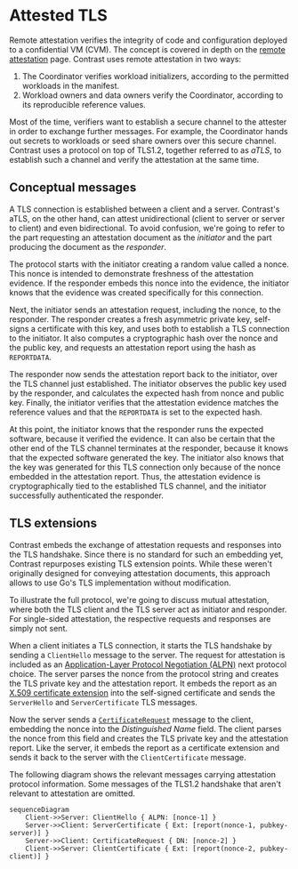 # Attested TLS

Remote attestation verifies the integrity of code and configuration deployed to a confidential VM (CVM).
The concept is covered in depth on the [remote attestation](../attestation/overview.md) page.
Contrast uses remote attestation in two ways:

1. The Coordinator verifies workload initializers, according to the permitted workloads in the manifest.
2. Workload owners and data owners verify the Coordinator, according to its reproducible reference values.

Most of the time, verifiers want to establish a secure channel to the attester in order to exchange further messages.
For example, the Coordinator hands out secrets to workloads or seed share owners over this secure channel.
Contrast uses a protocol on top of TLS1.2, together referred to as _aTLS_, to establish such a channel and verify the attestation at the same time.

## Conceptual messages

A TLS connection is established between a client and a server.
Contrast's aTLS, on the other hand, can attest unidirectional (client to server or server to client) and even bidirectional.
To avoid confusion, we're going to refer to the part requesting an attestation document as the _initiator_ and the part producing the document as the _responder_.

The protocol starts with the initiator creating a random value called a nonce.
This nonce is intended to demonstrate freshness of the attestation evidence.
If the responder embeds this nonce into the evidence, the initiator knows that the evidence was created specifically for this connection.

Next, the initiator sends an attestation request, including the nonce, to the responder.
The responder creates a fresh asymmetric private key, self-signs a certificate with this key, and uses both to establish a TLS connection to the initiator.
It also computes a cryptographic hash over the nonce and the public key, and requests an attestation report using the hash as `REPORTDATA`.

The responder now sends the attestation report back to the initiator, over the TLS channel just established.
The initiator observes the public key used by the responder, and calculates the expected hash from nonce and public key.
Finally, the initiator verifies that the attestation evidence matches the reference values and that the `REPORTDATA` is set to the expected hash.

At this point, the initiator knows that the responder runs the expected software, because it verified the evidence.
It can also be certain that the other end of the TLS channel terminates at the responder, because it knows that the expected software generated the key.
The initiator also knows that the key was generated for this TLS connection only because of the nonce embedded in the attestation report.
Thus, the attestation evidence is cryptographically tied to the established TLS channel, and the initiator successfully authenticated the responder.

## TLS extensions

Contrast embeds the exchange of attestation requests and responses into the TLS handshake.
Since there is no standard for such an embedding yet, Contrast repurposes existing TLS extension points.
While these weren't originally designed for conveying attestation documents, this approach allows to use Go's TLS implementation without modification.

To illustrate the full protocol, we're going to discuss mutual attestation, where both the TLS client and the TLS server act as initiator and responder.
For single-sided attestation, the respective requests and responses are simply not sent.

When a client initiates a TLS connection, it starts the TLS handshake by sending a `ClientHello` message to the server.
The request for attestation is included as an [Application-Layer Protocol Negotiation (ALPN)](https://www.rfc-editor.org/rfc/rfc7301) next protocol choice.
The server parses the nonce from the protocol string and creates the TLS private key and the attestation report.
It embeds the report as an [X.509 certificate extension](https://www.rfc-editor.org/rfc/rfc5280#section-4.2) into the self-signed certificate and sends the `ServerHello` and `ServerCertificate` TLS messages.

Now the server sends a [`CertificateRequest`](https://www.rfc-editor.org/rfc/rfc5246#section-7.4.4) message to the client, embedding the nonce into the _Distinguished Name_ field.
The client parses the nonce from this field and creates the TLS private key and the attestation report.
Like the server, it embeds the report as a certificate extension and sends it back to the server with the `ClientCertificate` message.

The following diagram shows the relevant messages carrying attestation protocol information.
Some messages of the TLS1.2 handshake that aren't relevant to attestation are omitted.

```mermaid
sequenceDiagram
    Client->>Server: ClientHello { ALPN: [nonce-1] }
    Server->>Client: ServerCertificate { Ext: [report(nonce-1, pubkey-server)] }
    Server->>Client: CertificateRequest { DN: [nonce-2] }
    Client->>Server: ClientCertificate { Ext: [report(nonce-2, pubkey-client)] }
```
